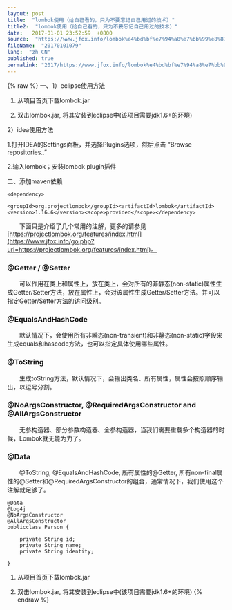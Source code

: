 ```yaml
---
layout: post
title:  "lombok使用（给自己看的，只为不要忘记自己用过的技术）"
title2:  "lombok使用（给自己看的，只为不要忘记自己用过的技术）"
date:   2017-01-01 23:52:59  +0800
source:  "https://www.jfox.info/lombok%e4%bd%bf%e7%94%a8%e7%bb%99%e8%87%aa%e5%b7%b1%e7%9c%8b%e7%9a%84%e5%8f%aa%e4%b8%ba%e4%b8%8d%e8%a6%81%e5%bf%98%e8%ae%b0%e8%87%aa%e5%b7%b1%e7%94%a8%e8%bf%87%e7%9a%84%e6%8a%80%e6%9c%af.html"
fileName:  "20170101079"
lang:  "zh_CN"
published: true
permalink: "2017/https://www.jfox.info/lombok%e4%bd%bf%e7%94%a8%e7%bb%99%e8%87%aa%e5%b7%b1%e7%9c%8b%e7%9a%84%e5%8f%aa%e4%b8%ba%e4%b8%8d%e8%a6%81%e5%bf%98%e8%ae%b0%e8%87%aa%e5%b7%b1%e7%94%a8%e8%bf%87%e7%9a%84%e6%8a%80%e6%9c%af.html"
---
```

{% raw %}
一、1）eclipse使用方法

1. 从项目首页下载lombok.jar

2. 双击lombok.jar, 将其安装到eclipse中(该项目需要jdk1.6+的环境)

  2）idea使用方法

 1.打开IDEA的Settings面板，并选择Plugins选项，然后点击 “Browse repositories..” 

2.输入lombok；安装lombok plugin插件

二、添加maven依赖

`<dependency>`

    <groupId>org.projectlombok</groupId><artifactId>lombok</artifactId><version>1.16.6</version><scope>provided</scope></dependency>
    

  下面只是介绍了几个常用的注解，更多的请参见[https://projectlombok.org/features/index.html](https://www.jfox.info/go.php?url=https://projectlombok.org/features/index.html)。

### @Getter / @Setter

  可以作用在类上和属性上，放在类上，会对所有的非静态(non-static)属性生成Getter/Setter方法，放在属性上，会对该属性生成Getter/Setter方法。并可以指定Getter/Setter方法的访问级别。

### @EqualsAndHashCode

  默认情况下，会使用所有非瞬态(non-transient)和非静态(non-static)字段来生成equals和hascode方法，也可以指定具体使用哪些属性。

### @ToString

  生成toString方法，默认情况下，会输出类名、所有属性，属性会按照顺序输出，以逗号分割。

### @NoArgsConstructor, @RequiredArgsConstructor and @AllArgsConstructor

  无参构造器、部分参数构造器、全参构造器，当我们需要重载多个构造器的时候，Lombok就无能为力了。

### @Data

  @ToString, @EqualsAndHashCode, 所有属性的@Getter, 所有non-final属性的@Setter和@RequiredArgsConstructor的组合，通常情况下，我们使用这个注解就足够了。

     

    @Data
    @Log4j
    @NoArgsConstructor
    @AllArgsConstructor
    publicclass Person {
    
        private String id;
        private String name;
        private String identity;
        
    }

1. 从项目首页下载lombok.jar

2. 双击lombok.jar, 将其安装到eclipse中(该项目需要jdk1.6+的环境)
{% endraw %}